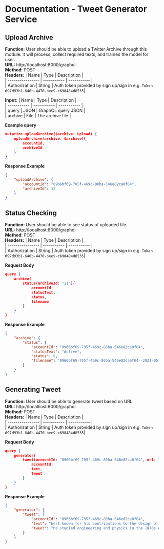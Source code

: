 
# Documentation - Tweet Generator Service

## Upload Archive
**Function:** User should be able to upload a Twitter Archive through this module. It will process, collect required texts, and trained the model for user.  
**URL:** http://localhost:8000/graphql  
**Method:** POST  
**Headers:**
| Name             | Type        | Description |  
| ---------------- | ----------- | ----------- |  
| Authorization    | String      | Auth token provided by sign up/sign in e.g. ```Token 097d93b1-640b-4470-bee9-c698484d8535```|  

**Input:**
| Name        | Type        | Description |  
| ----------- | ----------- | ----------- |  
| query       | JSON        | GraphQL query JSON |  
| archive     | File        | The archive file |  

**Example query**
```json
mutation uploadArchive($archive: Upload) {
    uploadArchive(archive: $archive){
        accountId,
        archiveId
    }
}
```

**Response Example**
```json
{
    "uploadArchive": {
        "accountId": "0966bf69-705f-469c-80ba-546e82ca0f04",
        "archiveId": 12
    }
}
```

## Status Checking
**Function:** User should be able to see status of uploaded file.  
**URL:** http://localhost:8000/graphql  
**Method:** POST  
**Headers:**
| Name             | Type        | Description |  
| ---------------- | ----------- | ----------- |  
| Authorization    | String      | Auth token provided by sign up/sign in e.g. ```Token 097d93b1-640b-4470-bee9-c698484d8535```|  

**Request Body**
```json
query {
    archive{
        status(archiveId: "11"){
            accountId,
            statusText,
            status,
            filename
        }
    }
}
```

**Response Example**
```json
{
    "archive": {
        "status": {
            "accountId": "0966bf69-705f-469c-80ba-546e82ca0f04",
            "statusText": "Active",
            "status": 0,
            "filename": "0966bf69-705f-469c-80ba-546e82ca0f04--2021-05-07--11:38:09.zip"
        }
    }
}
```

## Generating Tweet
**Function:** User should be able to generate tweet based on URL.  
**URL:** http://localhost:8000/graphql  
**Method:** POST  
**Headers:**
| Name             | Type        | Description |  
| ---------------- | ----------- | ----------- |  
| Authorization    | String      | Auth token provided by sign up/sign in e.g. ```Token 097d93b1-640b-4470-bee9-c698484d8535```|  

**Request Body**
```json
query {
    generator{
        tweet(accountId: "0966bf69-705f-469c-80ba-546e82ca0f04", url: "https://en.wikipedia.org/wiki/Nikola_Tesla"){
            accountId,
            text,
            tweet
        }
    }
}
```

**Response Example**
```json
{
    "generator": {
        "tweet": {
            "accountId": "0966bf69-705f-469c-80ba-546e82ca0f04",
            "text": "best known for his contributions to the design of the modern , Tesla studied engineering and physics in the 1870s without receiving a degree, gaining practical experience in the early 1880s working in . In 1884 he emigrated to the United States, where he became a naturalized citizen. He worked for a short time at the in New York City before he struck out on his own. With the help of partners to finance and market his ideas, Tesla set up laboratories and companies in New York to develop a range of electrical and mechanical devices. His in 1888, earned him a considerable amount of money and became the cornerstone of the polyphase system which that company eventually marketed.",
            "tweet": "he studied engineering and physics in the 1870s without receiving a degree. emigrated to the u.s. in 1884 and became the cornerstone of the polyphase system which that company eventually marketed."
        }
    }
}
```
